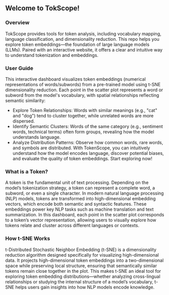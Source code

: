 ## Welcome to TokScope!
### Overview
TokScope provides tools for token analysis, including vocabulary mapping, language classification, and dimensionality reduction. This repo helps you explore token embeddings—the foundation of large language models (LLMs). Paired with an interactive website, it offers a clear and intuitive way to understand tokenization and embeddings.

### User Guide
This interactive dashboard visualizes token embeddings (numerical representations of words/subwords) from a pre-trained model using t-SNE dimensionality reduction. Each point in the scatter plot represents a word or subword from the model's vocabulary, with spatial relationships reflecting semantic similarity:

- Explore Token Relationships: Words with similar meanings (e.g., "cat" and "dog") tend to cluster together, while unrelated words are more dispersed.
- Identify Semantic Clusters: Words of the same category (e.g., sentiment words, technical terms) often form groups, revealing how the model understands language.
- Analyze Distribution Patterns: Observe how common words, rare words, and symbols are distributed.
With TokenScope, you can intuitively understand how the model encodes language, discover potential biases, and evaluate the quality of token embeddings. Start exploring now!

### What is a Token?
A token is the fundamental unit of text processing. Depending on the model’s tokenization strategy, a token can represent a complete word, a subword, or even a single character. In modern natural language processing (NLP) models, tokens are transformed into high-dimensional embedding vectors, which encode both semantic and syntactic features. These embeddings power key NLP tasks such as machine translation and text summarization. In this dashboard, each point in the scatter plot corresponds to a token’s vector representation, allowing users to visually explore how tokens relate and cluster across different languages or contexts.

### How t-SNE Works
t-Distributed Stochastic Neighbor Embedding (t-SNE) is a dimensionality reduction algorithm designed specifically for visualizing high-dimensional data. It projects high-dimensional token embeddings into a two-dimensional space while preserving local structure, ensuring that semantically similar tokens remain close together in the plot. This makes t-SNE an ideal tool for exploring token embedding distributions—whether analyzing cross-lingual relationships or studying the internal structure of a model’s vocabulary, t-SNE helps users gain insights into how NLP models encode knowledge.
